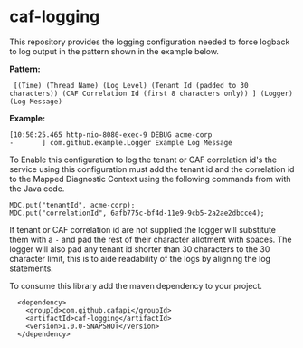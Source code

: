 # caf-logging  

This repository provides the logging configuration needed to force logback to log output in the pattern shown in the example below.  

**Pattern:**  
```  
 [(Time) (Thread Name) (Log Level) (Tenant Id (padded to 30 characters)) (CAF Correlation Id (first 8 characters only)) ] (Logger) (Log Message)  
```  

**Example:**
```  
[10:50:25.465 http-nio-8080-exec-9 DEBUG acme-corp                      -       ] com.github.example.Logger Example Log Message  
```

To Enable this configuration to log the tenant or CAF correlation id's the service using this configuration must add the tenant id and the correlation id to the Mapped Diagnostic Context using the following commands from with the Java code.  
```  
MDC.put("tenantId", acme-corp);  
MDC.put("correlationId", 6afb775c-bf4d-11e9-9cb5-2a2ae2dbcce4);  
```  

If tenant or CAF correlation id are not supplied the logger will substitute them with a `-` and pad the rest of their character allotment with spaces. The logger will also pad any tenant id shorter than 30 characters to the 30 character limit, this is to aide readability of the logs by aligning the log statements.  

To consume this library add the maven dependency to your project.  
```  
  <dependency>  
    <groupId>com.github.cafapi</groupId>  
    <artifactId>caf-logging</artifactId>  
    <version>1.0.0-SNAPSHOT</version>  
  </dependency>  
```  
